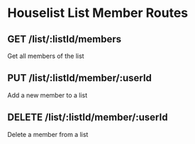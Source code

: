 # Houselist List Member Routes

## GET /list/:listId/members

Get all members of the list

## PUT /list/:listId/member/:userId

Add a new member to a list

## DELETE /list/:listId/member/:userId

Delete a member from a list
